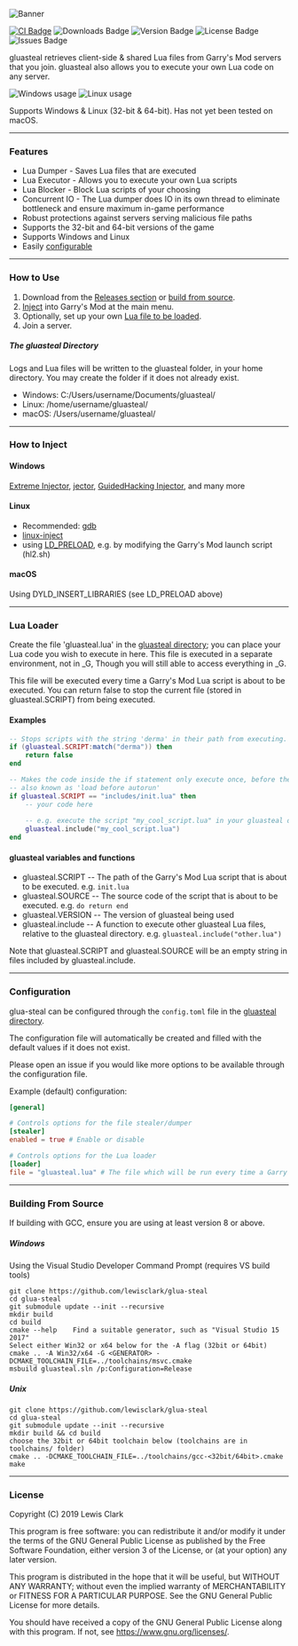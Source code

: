 ![Banner](https://i.imgur.com/LqJQrsL.png)

[![CI Badge](https://github.com/lewisclark/glua-steal/workflows/CI/badge.svg)](https://github.com/lewisclark/glua-steal/actions?query=workflow%3Aci)
![Downloads Badge](https://img.shields.io/github/downloads/lewisclark/glua-steal/total)
![Version Badge](https://img.shields.io/badge/version-1.9-green)
![License Badge](https://img.shields.io/github/license/lewisclark/glua-steal)
![Issues Badge](https://img.shields.io/github/issues/lewisclark/glua-steal)

gluasteal retrieves client-side & shared Lua files from Garry's Mod servers that you join. gluasteal also allows you to execute your own Lua code on any server.

![Windows usage](https://i.imgur.com/j38AKQ7.png)
![Linux usage](https://i.imgur.com/N7reRXS.png)

Supports Windows & Linux (32-bit & 64-bit). Has not yet been tested on macOS.

---

### Features

* Lua Dumper - Saves Lua files that are executed
* Lua Executor - Allows you to execute your own Lua scripts
* Lua Blocker - Block Lua scripts of your choosing
* Concurrent IO - The Lua dumper does IO in its own thread to eliminate bottleneck and ensure maximum in-game performance
* Robust protections against servers serving malicious file paths
* Supports the 32-bit and 64-bit versions of the game
* Supports Windows and Linux
* Easily [configurable](#configuration)

---

### How to Use

1. Download from the [Releases section](https://github.com/lewisclark/glua-steal/releases) or [build from source](#Building-From-Source).
2. [Inject](#How-to-Inject) into Garry's Mod at the main menu.
3. Optionally, set up your own [Lua file to be loaded](#lua-loader).
4. Join a server.

##### The gluasteal Directory

Logs and Lua files will be written to the gluasteal folder, in your home directory. You may create the folder if it does not already exist.

* Windows: C:/Users/username/Documents/gluasteal/
* Linux: /home/username/gluasteal/
* macOS: /Users/username/gluasteal/

---

### How to Inject

#### Windows

[Extreme Injector](https://github.com/master131/ExtremeInjector), [jector](https://github.com/lewisclark/jector), [GuidedHacking Injector](https://github.com/guided-hacking/GuidedHacking-Injector), and many more

#### Linux

- Recommended: [gdb](https://github.com/AimTuxOfficial/AimTux/blob/master/load)
- [linux-inject](https://github.com/gaffe23/linux-inject)
- using [LD_PRELOAD](https://man7.org/linux/man-pages/man8/ld.so.8.html), e.g. by modifying the Garry's Mod launch script (hl2.sh)

#### macOS

Using DYLD\_INSERT\_LIBRARIES (see LD\_PRELOAD above)

---

### Lua Loader

Create the file 'gluasteal.lua' in the [gluasteal directory](#the-gluasteal-directory); you can place your Lua code you wish to execute in here. This file is executed in a separate environment, not in \_G, Though you will still able to access everything in \_G.

This file will be executed every time a Garry's Mod Lua script is about to be executed. You can return false to stop the current file (stored in gluasteal.SCRIPT) from being executed.

#### Examples

```lua
-- Stops scripts with the string 'derma' in their path from executing.
if (gluasteal.SCRIPT:match("derma")) then
	return false
end
```

```lua
-- Makes the code inside the if statement only execute once, before the first Lua file is loaded
-- also known as 'load before autorun'
if gluasteal.SCRIPT == "includes/init.lua" then
    -- your code here
    
    -- e.g. execute the script "my_cool_script.lua" in your gluasteal directory
    gluasteal.include("my_cool_script.lua")
end
```

#### gluasteal variables and functions
- gluasteal.SCRIPT -- The path of the Garry's Mod Lua script that is about to be executed. e.g. `init.lua`
- gluasteal.SOURCE -- The source code of the script that is about to be executed. e.g. `do return end`
- gluasteal.VERSION -- The version of gluasteal being used
- gluasteal.include -- A function to execute other gluasteal Lua files, relative to the gluasteal directory. e.g. `gluasteal.include("other.lua")`

Note that gluasteal.SCRIPT and gluasteal.SOURCE will be an empty string in files included by gluasteal.include.

---

### Configuration

glua-steal can be configured through the `config.toml` file in the [gluasteal directory](#the-gluasteal-directory).

The configuration file will automatically be created and filled with the default values if it does not exist.

Please open an issue if you would like more options to be available through the configuration file.

Example (default) configuration:
```toml
[general]

# Controls options for the file stealer/dumper
[stealer]
enabled = true # Enable or disable

# Controls options for the Lua loader
[loader]
file = "gluasteal.lua" # The file which will be run every time a Garry's Mod script is executed - relative to the glua-steal directory
```

---

### Building From Source

If building with GCC, ensure you are using at least version 8 or above.

##### Windows

Using the Visual Studio Developer Command Prompt (requires VS build tools)

```
git clone https://github.com/lewisclark/glua-steal
cd glua-steal
git submodule update --init --recursive
mkdir build
cd build
cmake --help	Find a suitable generator, such as "Visual Studio 15 2017"
Select either Win32 or x64 below for the -A flag (32bit or 64bit)
cmake .. -A Win32/x64 -G <GENERATOR> -DCMAKE_TOOLCHAIN_FILE=../toolchains/msvc.cmake 
msbuild gluasteal.sln /p:Configuration=Release
```

##### Unix
```
git clone https://github.com/lewisclark/glua-steal
cd glua-steal
git submodule update --init --recursive
mkdir build && cd build
choose the 32bit or 64bit toolchain below (toolchains are in toolchains/ folder)
cmake .. -DCMAKE_TOOLCHAIN_FILE=../toolchains/gcc-<32bit/64bit>.cmake
make
```

---

### License

Copyright (C) 2019 Lewis Clark

This program is free software: you can redistribute it and/or modify
it under the terms of the GNU General Public License as published by
the Free Software Foundation, either version 3 of the License, or
(at your option) any later version.

This program is distributed in the hope that it will be useful,
but WITHOUT ANY WARRANTY; without even the implied warranty of
MERCHANTABILITY or FITNESS FOR A PARTICULAR PURPOSE.  See the
GNU General Public License for more details.

You should have received a copy of the GNU General Public License
along with this program.  If not, see <https://www.gnu.org/licenses/>.
